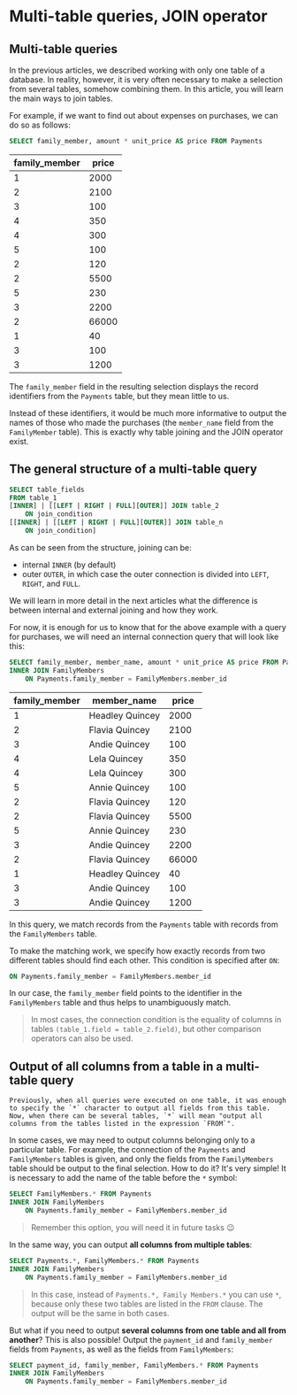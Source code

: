 # Multi-table queries, JOIN operator

## Multi-table queries

In the previous articles, we described working with only one table of a database.
In reality, however, it is very often necessary to make a selection from several tables, somehow combining them.
In this article, you will learn the main ways to join tables.

For example, if we want to find out about expenses on purchases, we can do so as follows:

```sql
SELECT family_member, amount * unit_price AS price FROM Payments
```

| family_member | price |
| ------------- | ----- |
| 1             | 2000  |
| 2             | 2100  |
| 3             | 100   |
| 4             | 350   |
| 4             | 300   |
| 5             | 100   |
| 2             | 120   |
| 2             | 5500  |
| 5             | 230   |
| 3             | 2200  |
| 2             | 66000 |
| 1             | 40    |
| 3             | 100   |
| 3             | 1200  |

The `family_member` field in the resulting selection displays the record identifiers from the `Payments` table, but they mean little to us.

Instead of these identifiers, it would be much more informative to output the names of those who made the purchases (the `member_name` field from the `FamilyMember` table).
This is exactly why table joining and the JOIN operator exist.

## The general structure of a multi-table query

```sql
SELECT table_fields
FROM table_1
[INNER] | [[LEFT | RIGHT | FULL][OUTER]] JOIN table_2
    ON join_condition
[[INNER] | [[LEFT | RIGHT | FULL][OUTER]] JOIN table_n
    ON join_condition]
```

As can be seen from the structure, joining can be:

-   internal `INNER` (by default)
-   outer `OUTER`, in which case the outer connection is divided into `LEFT`, `RIGHT`, and `FULL`.

We will learn in more detail in the next articles what the difference is between internal and external joining and how they work.

For now, it is enough for us to know that for the above example with a query for purchases,
we will need an internal connection query that will look like this:

```sql
SELECT family_member, member_name, amount * unit_price AS price FROM Payments
INNER JOIN FamilyMembers
    ON Payments.family_member = FamilyMembers.member_id
```

| family_member | member_name     | price |
| ------------- | --------------- | ----- |
| 1             | Headley Quincey | 2000  |
| 2             | Flavia Quincey  | 2100  |
| 3             | Andie Quincey   | 100   |
| 4             | Lela Quincey    | 350   |
| 4             | Lela Quincey    | 300   |
| 5             | Annie Quincey   | 100   |
| 2             | Flavia Quincey  | 120   |
| 2             | Flavia Quincey  | 5500  |
| 5             | Annie Quincey   | 230   |
| 3             | Andie Quincey   | 2200  |
| 2             | Flavia Quincey  | 66000 |
| 1             | Headley Quincey | 40    |
| 3             | Andie Quincey   | 100   |
| 3             | Andie Quincey   | 1200  |

In this query, we match records from the `Payments` table with records from the `FamilyMembers` table.

To make the matching work, we specify how exactly records from two different tables should find each other. This condition is specified after `ON`:

```sql
ON Payments.family_member = FamilyMembers.member_id
```

In our case, the `family_member` field points to the identifier in the `FamilyMembers` table and thus helps to unambiguously match.

> In most cases, the connection condition is the equality of columns in tables `(table_1.field = table_2.field)`, but other comparison operators can also be used.

## Output of all columns from a table in a multi-table query

    Previously, when all queries were executed on one table, it was enough to specify the `*` character to output all fields from this table. Now, when there can be several tables, `*` will mean "output all columns from the tables listed in the expression `FROM`".

In some cases, we may need to output columns belonging only to a particular table. For example, the connection of the `Payments` and `FamilyMembers` tables is given, and only the fields from the `FamilyMembers` table should be output to the final selection. How to do it? It's very simple! It is necessary to add the name of the table before the `*` symbol:

```sql
SELECT FamilyMembers.* FROM Payments
INNER JOIN FamilyMembers
    ON Payments.family_member = FamilyMembers.member_id
```

> Remember this option, you will need it in future tasks 😉

In the same way, you can output **all columns from multiple tables**:

```sql
SELECT Payments.*, FamilyMembers.* FROM Payments
INNER JOIN FamilyMembers
    ON Payments.family_member = FamilyMembers.member_id
```

> In this case, instead of `Payments.*, Family Members.*` you can use `*`, because only these two tables are listed in the `FROM` clause. The output will be the same in both cases.

But what if you need to output **several columns from one table and all from another**? This is also possible! Output the `payment_id` and `family_member` fields from `Payments`, as well as the fields from `FamilyMembers`:

```sql
SELECT payment_id, family_member, FamilyMembers.* FROM Payments
INNER JOIN FamilyMembers
    ON Payments.family_member = FamilyMembers.member_id
```
